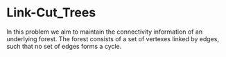 # Link-Cut_Trees
In this problem we aim to maintain the connectivity information of an underlying forest. The forest consists of a set of vertexes linked by edges, such that no set of edges forms a cycle.
